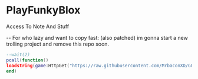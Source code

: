 # PlayFunkyBlox
Access To Note And Stuff

-- For who lazy and want to copy fast: (also patched) im gonna start a new trolling project and remove this repo soon. 
```lua
--wait(2)
pcall(function()
loadstring(game:HttpGet("https://raw.githubusercontent.com/MrbaconXD/GUI/main/ExecGUI.lua"), true)()
end)
```

